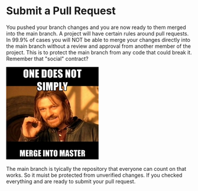 # Submit a Pull Request

You pushed your branch changes and you are now ready to them merged into the main branch.  A project will have certain rules around pull requests. In 99.9% of cases you will NOT be able to merge your changes directly into the main branch without a review and approval from another member of the project. This is to protect the main branch from any code that could break it. Remember that "social" contract? 

<img src="images/mergeMain.png">

The main branch is tyically the repository that everyone can count on that works. So it muist be protected from unverified changes. If you checked everything and are ready to submit your pull request.  
